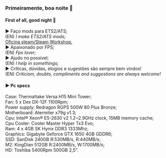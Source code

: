 ### Primeiramente, boa noite 👋
#### First of all, good night 👋

► Faço mods para ETS2/ATS;  
(EN) *I make ETS2/ATS mods;*  
<a href="https://steamcommunity.com/id/_bento/myworkshopfiles/">Oficina steam/Steam Workshop.</a>  
► Apaixonado por FPS;  
(EN) *Fps lover;*  
► Ajudo no possível;  
(EN) *I help in somethings;*  
► Críticas, dúvidas, elogios e sugestões são sempre bem vindos!  
(EN) *Criticism, doubts, compliments and suggestions are always welcome!*  

#### ► Pc specs  
Case: Thermaltake Versa H15 Mini Tower;  
Fan: 5 x Dex DX-12F 1100Rpm;  
Power supply: Redragon RGPS 500W 80 Plus Bronze;  
Motherboard: Atermiter x79g v1.3;  
Cpu: Intel® Xeon® E5-2630 v2 1.2~2.9GHz clock, 15MB memory cache;  
Cpu Cooler: Cooler Master Hyper Tx3 Evo;  
Ram: 4 x 4GB SK Hynix DDR3 1333Mhz;  
Graphics: Gigabyte Geforce GTX 1650 4GB GDDR6;  
SSD: SanDisk 240GB R:530MB/s, R:440MB/s;  
M2: KingDian 512GB R:2400MB/s, W:1700MB/s;  
HD: Toshiba 5400Rpm 500GB 2,5".  

